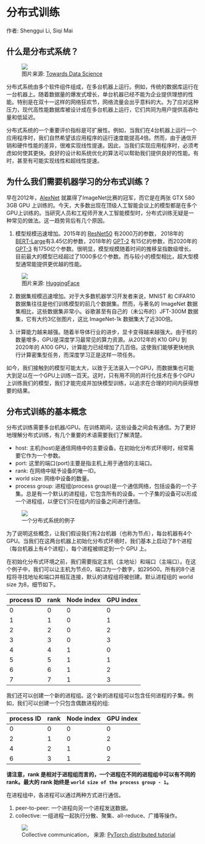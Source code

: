 # 分布式训练

作者: Shenggui Li, Siqi Mai

## 什么是分布式系统？

<figure style={{textAlign: "center"}}>
<img src="https://s2.loli.net/2022/01/28/sE5daHf2ohIy9wX.png"/>
<figcaption>图片来源: <a href="https://towardsdatascience.com/distributed-training-in-the-cloud-cloud-machine-learning-engine-9e264ddde27f">Towards Data Science</a></figcaption>
</figure>

分布式系统由多个软件组件组成，在多台机器上运行。例如，传统的数据库运行在一台机器上。随着数据量的爆发式增长，单台机器已经不能为企业提供理想的性能。特别是在双十一这样的网络狂欢节，网络流量会出乎意料的大。为了应对这种压力，现代高性能数据库被设计成在多台机器上运行，它们共同为用户提供高吞吐量和低延迟。

分布式系统的一个重要评价指标是可扩展性。例如，当我们在4台机器上运行一个应用程序时，我们自然希望该应用程序的运行速度能提高4倍。然而，由于通信开销和硬件性能的差异，很难实现线性提速。因此，当我们实现应用程序时，必须考虑如何使其更快。良好的设计和系统优化的算法可以帮助我们提供良好的性能。有时，甚至有可能实现线性和超线性提速。


## 为什么我们需要机器学习的分布式训练？

早在2012年，[AlexNet](https://arxiv.org/abs/1404.5997) 就赢得了ImageNet比赛的冠军，而它是在两张 GTX 580 3GB GPU 上训练的。今天，大多数出现在顶级人工智能会议上的模型都是在多个GPU上训练的。当研究人员和工程师开发人工智能模型时，分布式训练无疑是一种常见的做法。这一趋势背后有几个原因。

1. 模型规模迅速增加。2015年的 [ResNet50](https://arxiv.org/abs/1512.03385) 有2000万的参数，
2018年的 [BERT-Large](https://arxiv.org/abs/1810.04805)有3.45亿的参数，2018年的
[GPT-2](https://d4mucfpksywv.cloudfront.net/better-language-models/language_models_are_unsupervised_multitask_learners.pdf)
有15亿的参数，而2020年的 [GPT-3](https://arxiv.org/abs/2005.14165) 有1750亿个参数。很明显，模型规模随着时间的推移呈指数级增长。目前最大的模型已经超过了1000多亿个参数。而与较小的模型相比，超大型模型通常能提供更优越的性能。
<figure style={{textAlign: "center"}}>
<img src="https://s2.loli.net/2022/01/28/sCyreJ9PF1EdZYf.jpg"/>
<figcaption>图片来源: <a href="https://huggingface.co/blog/large-language-models">HuggingFace</a></figcaption>
</figure>


2. 数据集规模迅速增加。对于大多数机器学习开发者来说，MNIST 和 CIFAR10 数据集往往是他们训练模型的前几个数据集。然而，与著名的 ImageNet 数据集相比，这些数据集非常小。谷歌甚至有自己的（未公布的）JFT-300M 数据集，它有大约3亿张图片，这比 ImageNet-1k 数据集大了近300倍。


3. 计算能力越来越强。随着半导体行业的进步，显卡变得越来越强大。由于核的数量增多，GPU是深度学习最常见的算力资源。从2012年的 K10 GPU 到2020年的 A100 GPU，计算能力已经增加了几百倍。这使我们能够更快地执行计算密集型任务，而深度学习正是这样一项任务。

如今，我们接触到的模型可能太大，以致于无法装入一个GPU，而数据集也可能大到足以在一个GPU上训练一百天。这时，只有用不同的并行化技术在多个GPU上训练我们的模型，我们才能完成并加快模型训练，以追求在合理的时间内获得想要的结果。


## 分布式训练的基本概念

分布式训练需要多台机器/GPU。在训练期间，这些设备之间会有通信。为了更好地理解分布式训练，有几个重要的术语需要我们了解清楚。

- host: 主机(host)是通信网络中的主要设备。在初始化分布式环境时，经常需要它作为一个参数。
- port: 这里的端口(port)主要是指主机上用于通信的主端口。
- rank: 在网络中赋予设备的唯一ID。
- world size: 网络中设备的数量。
- process group: 进程组(process group)是一个通信网络，包括设备的一个子集。总是有一个默认的进程组，它包含所有的设备。一个子集的设备可以形成一个进程组，以便它们只在组内的设备之间进行通信。

<figure style={{textAlign: "center"}}>
<img src="https://s2.loli.net/2022/01/28/qnNBKh8AjzgM5sY.png"/>
<figcaption>一个分布式系统的例子</figcaption>
</figure>

为了说明这些概念，让我们假设我们有2台机器（也称为节点），每台机器有4个 GPU。当我们在这两台机器上初始化分布式环境时，我们基本上启动了8个进程（每台机器上有4个进程），每个进程被绑定到一个 GPU 上。

在初始化分布式环境之前，我们需要指定主机（主地址）和端口（主端口）。在这个例子中，我们可以让主机为节点0，端口为一个数字，如29500。所有的8个进程将寻找地址和端口并相互连接，默认的进程组将被创建。默认进程组的 world size 为8，细节如下。

| process ID | rank | Node index | GPU index |
| ---------- | ---- | ---------- | --------- |
| 0          | 0    | 0          | 0         |
| 1          | 1    | 0          | 1         |
| 2          | 2    | 0          | 2         |
| 3          | 3    | 0          | 3         |
| 4          | 4    | 1          | 0         |
| 5          | 5    | 1          | 1         |
| 6          | 6    | 1          | 2         |
| 7          | 7    | 1          | 3         |


我们还可以创建一个新的进程组。这个新的进程组可以包含任何进程的子集。例如，我们可以创建一个只包含偶数进程的组:

| process ID | rank | Node index | GPU index |
| ---------- | ---- | ---------- | --------- |
| 0          | 0    | 0          | 0         |
| 2          | 1    | 0          | 2         |
| 4          | 2    | 1          | 0         |
| 6          | 3    | 1          | 2         |

**请注意，rank 是相对于进程组而言的，一个进程在不同的进程组中可以有不同的 rank。最大的 rank 始终是 `world size of the process group - 1`。**

在进程组中，各进程可以通过两种方式进行通信。
1. peer-to-peer: 一个进程向另一个进程发送数据。
2. collective: 一组进程一起执行分散、聚集、all-reduce、广播等操作。

<figure style={{textAlign: "center"}}>
<img src="https://s2.loli.net/2022/01/28/zTmlxgc3oeAdn97.png"/>
<figcaption>Collective communication， 来源: <a href="https://pytorch.org/tutorials/intermediate/dist_tuto.html">PyTorch distributed tutorial</a></figcaption>
</figure>
